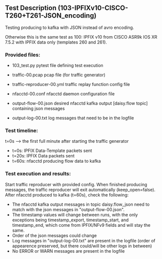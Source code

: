 ## Test Description (103-IPFIXv10-CISCO-T260+T261-JSON_encoding)

Testing producing to kafka with JSON instead of avro encoding.

Otherwise this is the same test as 100: IPFIX v10 from CISCO ASR9k IOS XR 7.5.2 with IPFIX data only (templates 260 and 261).

### Provided files:

- 103_test.py                  pytest file defining test execution

- traffic-00.pcap              pcap file (for traffic generator)
- traffic-reproducer-00.yml    traffic replay function config file

- nfacctd-00.conf              nfacctd daemon configuration file

- output-flow-00.json          desired nfacctd kafka output [daisy.flow topic] containing json messages
- output-log-00.txt            log messages that need to be in the logfile

### Test timeline:

t=0s --> the first full minute after starting the traffic generator

- t=0s:   IPFIX Data-Template packets sent
- t=20s:  IPFIX Data packets sent
- t=60s:  nfacctd producing flow data to kafka

### Test execution and results:

Start traffic reproducer with provided config. When finished producing messages, the traffic reproducer will exit automatically (keep_open=false). 
After nfacctd produced to kafka (t=60s), check the following:

- The nfacctd kafka output messages in topic daisy.flow_json need to match with the json messages in "output-flow-00.json". 
- The timestamp values will change between runs, with the only exceptions being timestamp_export, timestamp_start, and timestamp_end, which come from IPFIX/NFv9 fields and will stay the same.
- Order of the json messages could change
- Log messages in "output-log-00.txt" are present in the logfile (order of appearence preserved, but there could/will be other logs in between)
- No ERROR or WARN messages are present in the logfile

